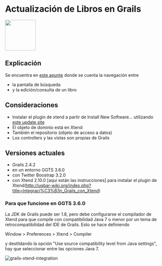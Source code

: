 
# Actualización de Libros en Grails

<img src="https://cloud.githubusercontent.com/assets/4549002/18517870/40a22aee-7a74-11e6-99e0-211e44d7bacf.png" width="100px;" height="100px;"/>

## Explicación

Se encuentra en [este apunte](https://docs.google.com/document/d/1g9Q7TxWU5hJu6_V8r63eSCek1EC1PCTL-f310XzDANE/edit#heading=h.z0vrvi6xk0zu)
donde se cuenta la navegación entre

* la pantalla de búsqueda
* y la edición/consulta de un libro

## Consideraciones

* Instalar el plugin de xtend a partir de Install New Software... utilizando [este update site](http://download.eclipse.org/modeling/tmf/xtext/updates/composite/releases/)
* El objeto de dominio está en Xtend
* También el repositorio (objeto de acceso a datos)
* Los controllers y las vistas son propias de Grails

## Versiones actuales

* Grails 2.4.2
* en un entorno GGTS 3.6.0
* con Twitter Boostrap 3.2.0
* con Xtend 2.10.0 [aquí están las instrucciones] para instalar el plugin de Xtend(http://uqbar-wiki.org/index.php?title=Integraci%C3%B3n_Grails_con_Xtend)

### Para que funcione en GGTS 3.6.0

La JDK de Grails puede ser 1.8, pero debe configurarse el compilador de Xtend para que compile con compatibilidad Java 7 o menor por un tema de retrocompatibilidad del IDE de Grails. Esto se hace definiendo

Window > Preferences > Xtend > Compiler

y destildando la opción "Use source compatibility level from Java settings", hay que seleccionar entre las opciones Java 7.

![grails-xtend-integration](https://cloud.githubusercontent.com/assets/4549002/18527938/38b8b54a-7a9d-11e6-9a57-0fdcd988d480.png)

